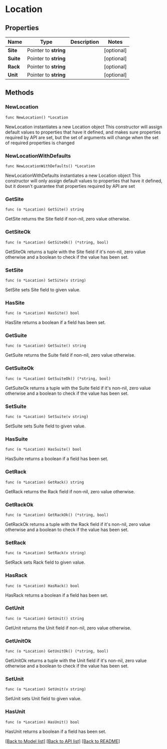 # Location

## Properties

Name | Type | Description | Notes
------------ | ------------- | ------------- | -------------
**Site** | Pointer to **string** |  | [optional] 
**Suite** | Pointer to **string** |  | [optional] 
**Rack** | Pointer to **string** |  | [optional] 
**Unit** | Pointer to **string** |  | [optional] 

## Methods

### NewLocation

`func NewLocation() *Location`

NewLocation instantiates a new Location object
This constructor will assign default values to properties that have it defined,
and makes sure properties required by API are set, but the set of arguments
will change when the set of required properties is changed

### NewLocationWithDefaults

`func NewLocationWithDefaults() *Location`

NewLocationWithDefaults instantiates a new Location object
This constructor will only assign default values to properties that have it defined,
but it doesn't guarantee that properties required by API are set

### GetSite

`func (o *Location) GetSite() string`

GetSite returns the Site field if non-nil, zero value otherwise.

### GetSiteOk

`func (o *Location) GetSiteOk() (*string, bool)`

GetSiteOk returns a tuple with the Site field if it's non-nil, zero value otherwise
and a boolean to check if the value has been set.

### SetSite

`func (o *Location) SetSite(v string)`

SetSite sets Site field to given value.

### HasSite

`func (o *Location) HasSite() bool`

HasSite returns a boolean if a field has been set.

### GetSuite

`func (o *Location) GetSuite() string`

GetSuite returns the Suite field if non-nil, zero value otherwise.

### GetSuiteOk

`func (o *Location) GetSuiteOk() (*string, bool)`

GetSuiteOk returns a tuple with the Suite field if it's non-nil, zero value otherwise
and a boolean to check if the value has been set.

### SetSuite

`func (o *Location) SetSuite(v string)`

SetSuite sets Suite field to given value.

### HasSuite

`func (o *Location) HasSuite() bool`

HasSuite returns a boolean if a field has been set.

### GetRack

`func (o *Location) GetRack() string`

GetRack returns the Rack field if non-nil, zero value otherwise.

### GetRackOk

`func (o *Location) GetRackOk() (*string, bool)`

GetRackOk returns a tuple with the Rack field if it's non-nil, zero value otherwise
and a boolean to check if the value has been set.

### SetRack

`func (o *Location) SetRack(v string)`

SetRack sets Rack field to given value.

### HasRack

`func (o *Location) HasRack() bool`

HasRack returns a boolean if a field has been set.

### GetUnit

`func (o *Location) GetUnit() string`

GetUnit returns the Unit field if non-nil, zero value otherwise.

### GetUnitOk

`func (o *Location) GetUnitOk() (*string, bool)`

GetUnitOk returns a tuple with the Unit field if it's non-nil, zero value otherwise
and a boolean to check if the value has been set.

### SetUnit

`func (o *Location) SetUnit(v string)`

SetUnit sets Unit field to given value.

### HasUnit

`func (o *Location) HasUnit() bool`

HasUnit returns a boolean if a field has been set.


[[Back to Model list]](../README.md#documentation-for-models) [[Back to API list]](../README.md#documentation-for-api-endpoints) [[Back to README]](../README.md)



